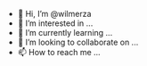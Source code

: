 - 👋 Hi, I’m @wilmerza
- 👀 I’m interested in ...
- 🌱 I’m currently learning ...
- 💞️ I’m looking to collaborate on ...
- 📫 How to reach me ...

<!---
wilmerza/wilmerza is a ✨ special ✨ repository because its `README.md` (this file) appears on your GitHub profile.
You can click the Preview link to take a look at your changes.
--->
